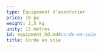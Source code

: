 ```yaml
---
type: Équipement d'aventurier
price: 10 po
weight: 2,5 kg
unity: 15 mètres
id: equipment_hd.md#corde-en-soie
title: Corde en soie
---
```


